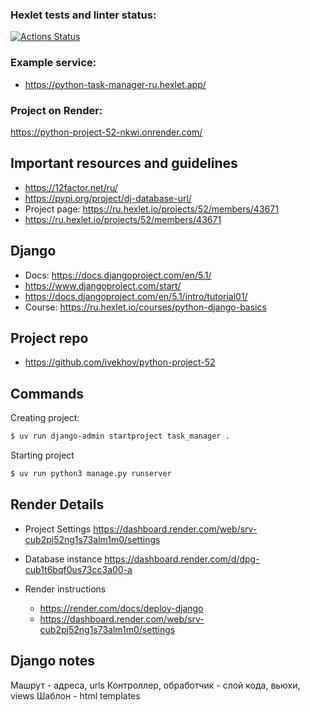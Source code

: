 ### Hexlet tests and linter status:
[![Actions Status](https://github.com/ivekhov/python-project-52/actions/workflows/hexlet-check.yml/badge.svg)](https://github.com/ivekhov/python-project-52/actions)

### Example service:

- https://python-task-manager-ru.hexlet.app/ 


### Project on Render: 
https://python-project-52-nkwi.onrender.com/

## Important resources and guidelines

- https://12factor.net/ru/ 
- https://pypi.org/project/dj-database-url/
- Project page: https://ru.hexlet.io/projects/52/members/43671
- https://ru.hexlet.io/projects/52/members/43671

## Django

- Docs: https://docs.djangoproject.com/en/5.1/ 
- https://www.djangoproject.com/start/
- https://docs.djangoproject.com/en/5.1/intro/tutorial01/ 
- Course: https://ru.hexlet.io/courses/python-django-basics 


## Project repo
- https://github.com/ivekhov/python-project-52



## Commands 

Creating project:

```bash
$ uv run django-admin startproject task_manager .
```

Starting project
```bash
$ uv run python3 manage.py runserver
```


## Render Details 

- Project Settings  https://dashboard.render.com/web/srv-cub2pj52ng1s73alm1m0/settings 

- Database instance https://dashboard.render.com/d/dpg-cub1t6bqf0us73cc3a00-a

- Render instructions

    - https://render.com/docs/deploy-django
    - https://dashboard.render.com/web/srv-cub2pj52ng1s73alm1m0/settings




## Django notes

Машрут - адреса, urls
Контроллер, обработчик - слой кода, вьюхи, views 
Шаблон - html templates 

